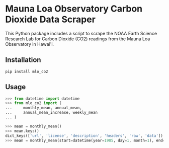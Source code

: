 # Mauna Loa Observatory Carbon Dioxide Data Scraper

This Python package includes a script to scrape the NOAA Earth Science Research Lab for Carbon Dioxide (CO2) readings from the Mauna Loa Observatory in Hawai'i.

## Installation

`pip install mlo_co2`

## Usage

```python
>>> from datetime import datetime
>>> from mlo_co2 import (
...     monthly_mean, annual_mean,
...     annual_mean_increase, weekly_mean
... )

>>> mean = monthly_mean()
>>> mean.keys()
dict_keys(['url', 'license', 'description', 'headers', 'raw', 'data'])
>>> mean = monthly_mean(start=datetime(year=1985, day=1, month=1), end=datetime(year=2014, day=1, month=1))
```
